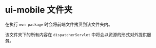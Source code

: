 # ui-mobile 文件夹

在执行 `mvn package` 时会将前端文件拷贝到该文件夹内。

该文件夹下的所有内容在 `dispatcherServlet` 中将会以资源的形式对外提供服务。
